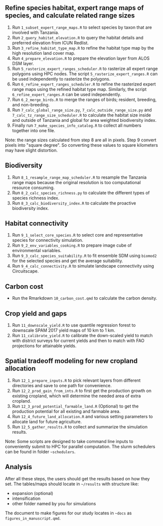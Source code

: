 ## Refine species habitat, expert range maps of species, and calculate related range sizes

1. Run `1_subset_expert_range_maps.R` to select species by taxon that are involved with Tanzania.
2. Run `2_query_habitat_elevation.R` to query the habitat details and preferred elevation from ICUN Redlist.
3. Run `3_refine_habitat_type_map.R` to refine the habitat type map by the high resolution land cover map.
4. Run `4_prepare_elevation.R` to prepare the elevation layer from ALOS DSM layer.
5. Run `5_rasterize_expert_ranges_scheduler.R` to rasterize all expert range polygons using HPC nodes. The script `5_rasterize_expert_ranges.R` can be used independently to rasterize the polygons.
6. Run `6_refine_expert_ranges_scheduler.R` to refine the rasterized expert range maps using the refined habitat type map. Similarly, the script `6_refine_expert_ranges.R` can be used independently.
7. Run `6_2_merge_birds.R` to merge the ranges of birds; resident, breeding, and non-breeding.
8. Run `7_calc_global_range_size.py`, `7_calc_outside_range_size.py` and `7_calc_tz_range_size_scheduler.R` to calculate the habitat size inside and outside of Tanzania and global for area weighted biodiversity index.
9. Finally run `7_make_species_info_catalog.R` to collect all numbers together into one file.

Note: the range sizes calculated from step 8 are all in pixels. Step 9 convert pixels into "square degree". So converting these values to square kilometers may have slight distortion.

## Biodiversity

1. Run `8_1_resample_range_map_scheduler.R` to resample the Tanzania range maps because the original resolution is too computational resource consuming.
2. Run `8_2_calc_species_richness.py` to calculate the different types of species richness index.
3. Run `8_3_calc_biodiversity_index.R` to calculate the proactive biodiversity index.

## Habitat connectivity

1. Run `9_1_select_core_species.R` to select core and representative species for connectivity simulation.
2. Run `9_2_env_variables_cooking.R` to prepare image cube of environmental variables.
3. Run `9_3_calc_species_suitability.R` to fit ensemble SDM using `biomod2` for the selected species and get the average suitability.
4. Run `9_4_calc_connectivity.R` to simulate landscape connectivity using Circuitscape.

## Carbon cost

- Run the Rmarkdown `10_carbon_cost.qmd` to calculate the carbon density.

## Crop yield and gaps

1. Run `11_downscale_yield.R` to use quantile regression forest to downscale SPAM 2017 yield maps of 10 km to 1 km.
2. Run `11_calibrate_yield.R` to calibrate the down-scaled yield to match with district surveys for current yields and then to match with FAO projections for attainable yields.

## Spatial tradeoff modeling for new cropland allocation

1. Run `12_1_prepare_inputs.R` to pick relevant layers from different directories and save to one path for convenience.
2. Run `12_2_prod_gain_from_ints.R` to first get the production growth on existing cropland, which will determine the needed area of extra cropland.
3. Run `12_3_prod_potential_farmable_land.R` (Optional) to get the production potential for all existing and farmable area.
4. Run `12_4_future_land_allocation.R` and various setting parameters to allocate land for future agriculture.
5. Run `12_5_gather_results.R` to collect and summarize the simulation results.

Note: Some scripts are designed to take command line inputs to conveniently submit to HPC for parallel computation. The slurm schedulers can be found in folder `~schedulers`. 

## Analysis

After all these steps, the users should get the results based on how they set. The tables/maps should locate in `~/results` with structure like:

- expansion (optional)
- intensification
- other folder named by you for simulations

The document to make figures for our study locates in `~docs` as `figures_in_manuscript.qmd`.
